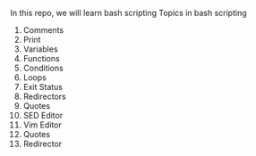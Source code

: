 In this repo, we will learn bash scripting
Topics in bash scripting
1. Comments
2. Print
3. Variables
4. Functions
5. Conditions
6. Loops
7. Exit Status
8. Redirectors
9.  Quotes
10. SED Editor
11. Vim Editor
12. Quotes
13. Redirector
